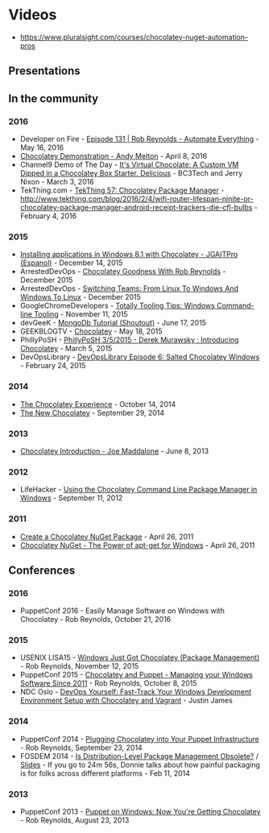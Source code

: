 # Videos

* https://www.pluralsight.com/courses/chocolatey-nuget-automation-pros

## Presentations

## In the community
### 2016

* Developer on Fire - [Episode 131 | Rob Reynolds - Automate Everything](http://developeronfire.com/episode-131-rob-reynolds-automate-everything) - May 16, 2016
* [Chocolatey Demonstration - Andy Melton](https://www.youtube.com/watch?v=HlnTZF3H1Ac) - April 8, 2016
* Channel9 Demo of The Day - [It's Virtual Chocolate: A Custom VM Dipped in a Chocolatey Box Starter. Delicious](https://channel9.msdn.com/Shows/demooftheday/chocovm) - BC3Tech and Jerry Nixon - March 3, 2016
* TekThing.com - [TekThing 57: Chocolatey Package Manager](https://youtu.be/lqOIop83ms8?t=14m34s) - http://www.tekthing.com/blog/2016/2/4/wifi-router-lifespan-ninite-or-chocolatey-package-manager-android-receipt-trackers-die-cfl-bulbs - February 4, 2016

### 2015

* [Installing applications in Windows 8.1 with Chocolatey - JGAITPro (Espanol)](https://www.youtube.com/watch?v=aid3ptjLlIk) - December 14, 2015
* ArrestedDevOps - [Chocolatey Goodness With Rob Reynolds](https://www.arresteddevops.com/chocolatey/) - December 2015
* ArrestedDevOps - [Switching Teams: From Linux To Windows And Windows To Linux](https://www.arresteddevops.com/os-switching/) - December 2015
* GoogleChromeDevelopers - [Totally Tooling Tips: Windows Command-line Tooling](https://www.youtube.com/watch?v=msCUKTdBzg4&t=4m19s) - November 11, 2015
* devGeeK - [MongoDb Tutorial (Shoutout)](https://www.youtube.com/watch?v=W-WihPoEbR4&feature=youtu.be&t=48m45s) - June 17, 2015
* GEEKBLOGTV - [Chocolatey](https://www.youtube.com/watch?v=nH6jRB5kigc) - May 18, 2015
* PhillyPoSH - [PhillyPoSH 3/5/2015 - Derek Murawsky : Introducing Chocolatey](https://www.youtube.com/watch?v=LqyHyoa_F1c) - March 5, 2015
* DevOpsLibrary - [DevOpsLibrary Episode 6: Salted Chocolatey Windows](https://www.youtube.com/watch?v=WYxXUQCTVWw) - February 24, 2015

### 2014
* [The Chocolatey Experience](https://vimeo.com/108866814) - October 14, 2014
* [The New Chocolatey](https://www.youtube.com/watch?v=sm_U53sxt2c) - September 29, 2014


### 2013
* [Chocolatey Introduction - Joe Maddalone](https://www.youtube.com/watch?v=yBk9DuAHNuc) - June 8, 2013

### 2012
* LifeHacker - [Using the Chocolatey Command Line Package Manager in Windows](https://www.youtube.com/watch?v=ArwT8DtK7Cc) - September 11, 2012

### 2011
* [Create a Chocolatey NuGet Package](https://www.youtube.com/watch?v=Wt_unjS_SUo) - April 26, 2011
* [Chocolatey NuGet - The Power of apt-get for Windows](https://www.youtube.com/watch?v=N-hWOUL8roU) - April 26, 2011

## Conferences
### 2016
* PuppetConf 2016 - Easily Manage Software on Windows with Chocolatey - Rob Reynolds, October 21, 2016

### 2015

* USENIX LISA15 - [Windows Just Got Chocolatey (Package Management)](http://usenix.org/conference/lisa15/conference-program/presentation/reynolds) - Rob Reynolds, November 12, 2015
* PuppetConf 2015 - [Chocolatey and Puppet - Managing your Windows Software Since 2011](https://www.youtube.com/watch?v=NNM2H4GsWYA) - Rob Reynolds, October 8, 2015
* NDC Oslo - [DevOps Yourself: Fast-Track Your Windows Development Environment Setup with Chocolatey and Vagrant](https://vimeo.com/131640721) - Justin James

### 2014
* PuppetConf 2014 - [Plugging Chocolatey into Your Puppet Infrastructure](https://www.youtube.com/watch?v=cZl_wKSciVk) - Rob Reynolds, September 23, 2014
* FOSDEM 2014 - [Is Distribution-Level Package Management Obsolete?](https://www.youtube.com/watch?v=FENKd8NT9cY&t=28m19s) / [Slides](http://www.slideshare.net/dberkholz/is-distributionlevel-package-management-obsolete/18) - If you go to 24m 56s, Donnie talks about how painful packaging is for folks across different platforms - Feb 11, 2014

### 2013
* PuppetConf 2013 - [Puppet on Windows: Now You're Getting Chocolatey](https://www.youtube.com/watch?v=Im30wziOrBs) - Rob Reynolds, August 23, 2013
